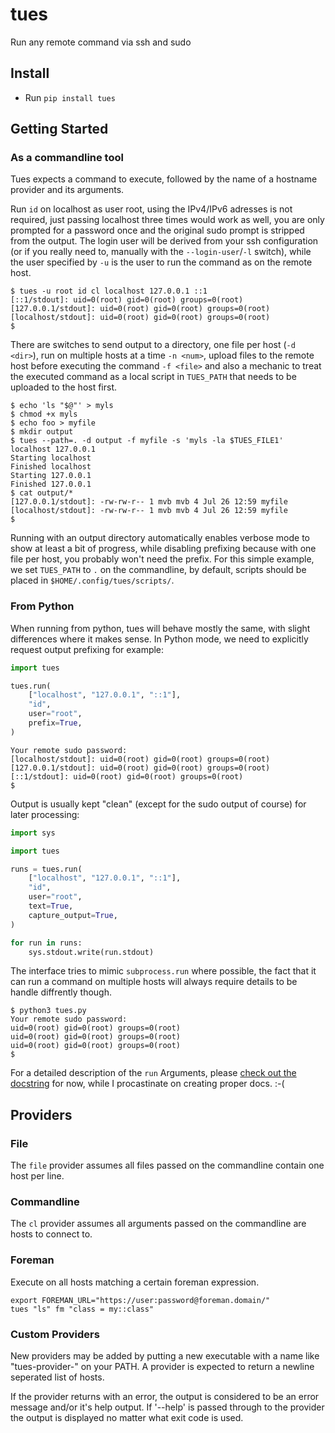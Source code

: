 # tues

Run any remote command via ssh and sudo

## Install

 * Run `pip install tues`

## Getting Started


### As a commandline tool

Tues expects a command to execute, followed by the name of a hostname provider and its arguments.

Run `id` on localhost as user root, using the IPv4/IPv6 adresses is not required, just passing localhost three times would work as well, you are only prompted for a password once and the original sudo prompt is stripped from the output.
The login user will be derived from your ssh configuration (or if you really need to, manually with the `--login-user`/`-l` switch), while the user specified by `-u` is the user to run the command as on the remote host.

```
$ tues -u root id cl localhost 127.0.0.1 ::1
[::1/stdout]: uid=0(root) gid=0(root) groups=0(root)
[127.0.0.1/stdout]: uid=0(root) gid=0(root) groups=0(root)
[localhost/stdout]: uid=0(root) gid=0(root) groups=0(root)
$
```

There are switches to send output to a directory, one file per host (`-d <dir>`), run on multiple hosts at a time `-n <num>`, upload files to the remote host before executing the command `-f <file>` and also a mechanic to treat the executed command as a local script in `TUES_PATH` that needs to be uploaded to the host first.

```
$ echo 'ls "$@"' > myls
$ chmod +x myls
$ echo foo > myfile
$ mkdir output
$ tues --path=. -d output -f myfile -s 'myls -la $TUES_FILE1' localhost 127.0.0.1
Starting localhost
Finished localhost
Starting 127.0.0.1
Finished 127.0.0.1
$ cat output/*
[127.0.0.1/stdout]: -rw-rw-r-- 1 mvb mvb 4 Jul 26 12:59 myfile
[localhost/stdout]: -rw-rw-r-- 1 mvb mvb 4 Jul 26 12:59 myfile
$
```

Running with an output directory automatically enables verbose mode to show at least a bit of progress, while disabling prefixing because with one file per host, you probably won't need the prefix.
For this simple example, we set `TUES_PATH` to `.` on the commandline, by default, scripts should be placed in `$HOME/.config/tues/scripts/`.

### From Python

When running from python, tues will behave mostly the same, with slight differences where it makes sense. In Python mode, we need to explicitly request output prefixing for example:

```python
import tues

tues.run(
    ["localhost", "127.0.0.1", "::1"],
    "id",
    user="root",
    prefix=True,
)
```

```$ python3 tues.py
Your remote sudo password:
[localhost/stdout]: uid=0(root) gid=0(root) groups=0(root)
[127.0.0.1/stdout]: uid=0(root) gid=0(root) groups=0(root)
[::1/stdout]: uid=0(root) gid=0(root) groups=0(root)
$
```

Output is usually kept "clean" (except for the sudo output of course) for later processing:

```python
import sys

import tues

runs = tues.run(
    ["localhost", "127.0.0.1", "::1"],
    "id",
    user="root",
    text=True,
    capture_output=True,
)

for run in runs:
    sys.stdout.write(run.stdout)
```

The interface tries to mimic `subprocess.run` where possible, the fact that it can run a command on multiple hosts will always require details to be handle diffrently though.


```
$ python3 tues.py
Your remote sudo password:
uid=0(root) gid=0(root) groups=0(root)
uid=0(root) gid=0(root) groups=0(root)
uid=0(root) gid=0(root) groups=0(root)
$
```

For a detailed description of the `run` Arguments, please [check out the docstring](https://github.com/wontfix-org/tues/blob/master/tues/__init__.py#L800) for now, while I procastinate on creating proper docs. :-(

## Providers

### File

The `file` provider assumes all files passed on the commandline contain one host per line.

### Commandline

The `cl` provider assumes all arguments passed on the commandline are hosts to connect to.

### Foreman

Execute on all hosts matching a certain foreman expression.

```
export FOREMAN_URL="https://user:password@foreman.domain/"
tues "ls" fm "class = my::class"
```

### Custom Providers

New providers may be added by putting a new executable with a name like "tues-provider-<name>"
on your PATH. A provider is expected to return a newline seperated list of hosts.

If the provider returns with an error, the output is considered to be an error message and/or
it's help output. If '--help' is passed through to the provider the output is displayed no matter
what exit code is used.
